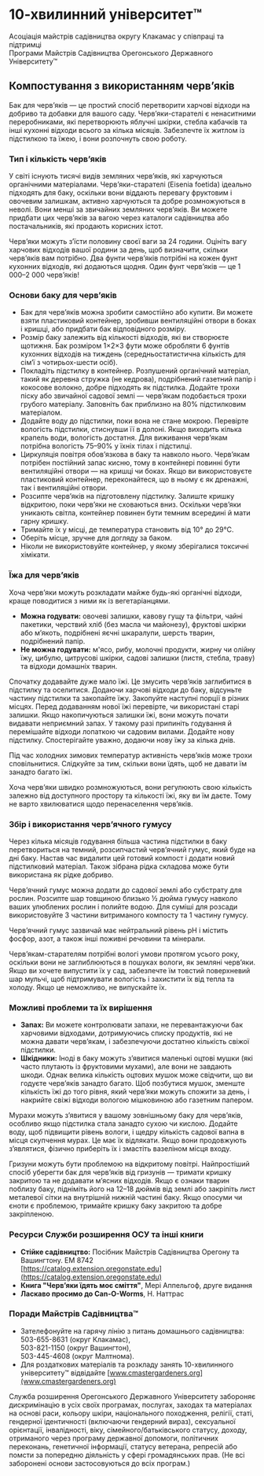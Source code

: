 # 10-хвилинний університет™

Асоціація майстрів садівництва округу Клакамас у співпраці та підтримці  
Програми Майстрів Садівництва Орегонського Державного Університету™  

## Компостування з використанням черв’яків  

Бак для черв’яків — це простий спосіб перетворити харчові відходи на добриво та добавки для вашого саду. Черв’яки-старателі є ненаситними переробниками, які перетворюють яблучні шкірки, стебла кабачків та інші кухонні відходи всього за кілька місяців. Забезпечте їх житлом із підстилкою та їжею, і вони розпочнуть свою роботу.  

### Тип і кількість черв’яків  

У світі існують тисячі видів земляних черв’яків, які харчуються органічними матеріалами. Черв’яки-старателі (Eisenia foetida) ідеально підходять для баку, оскільки вони віддають перевагу фруктовим і овочевим залишкам, активно харчуються та добре розмножуються в неволі. Вони менші за звичайних земляних черв’яків. Ви можете придбати цих черв’яків за вагою через каталоги садівництва або постачальників, які продають корисних істот.  

Черв’яки можуть з’їсти половину своєї ваги за 24 години. Оцініть вагу харчових відходів вашої родини за день, щоб визначити, скільки черв’яків вам потрібно. Два фунти черв’яків потрібні на кожен фунт кухонних відходів, які додаються щодня. Один фунт черв’яків — це 1 000–2 000 черв’яків!  

### Основи баку для черв’яків  

- Бак для черв’яків можна зробити самостійно або купити. Ви можете взяти пластиковий контейнер, зробивши вентиляційні отвори в боках і кришці, або придбати бак відповідного розміру.  
- Розмір баку залежить від кількості відходів, які ви створюєте щотижня. Бак розміром 1×2×3 фути може обробляти 6 фунтів кухонних відходів на тиждень (середньостатистична кількість для сім’ї з чотирьох-шести осіб).  
- Покладіть підстилку в контейнер. Розпушений органічний матеріал, такий як деревна стружка (не кедрова), подрібнений газетний папір і кокосове волокно, добре підходять як підстилка. Додайте трохи піску або звичайної садової землі — черв’якам подобається трохи грубого матеріалу. Заповніть бак приблизно на 80% підстилковим матеріалом.  
- Додайте воду до підстилки, поки вона не стане мокрою. Перевірте вологість підстилки, стиснувши її в долоні. Якщо виходить кілька крапель води, вологість достатня. Для виживання черв’якам потрібна вологість 75–90% у їхніх тілах і підстилці.  
- Циркуляція повітря обов’язкова в баку та навколо нього. Черв’якам потрібен постійний запас кисню, тому в контейнері повинні бути вентиляційні отвори — на кришці чи боках. Якщо ви використовуєте пластиковий контейнер, переконайтеся, що в ньому є як дренажні, так і вентиляційні отвори.  
- Розсипте черв’яків на підготовлену підстилку. Залиште кришку відкритою, поки черв’яки не сховаються вниз. Оскільки черв’яки уникають світла, контейнер повинен бути темним всередині й мати гарну кришку.  
- Тримайте їх у місці, де температура становить від 10° до 29°C.  
- Оберіть місце, зручне для догляду за баком.  
- Ніколи не використовуйте контейнер, у якому зберігалися токсичні хімікати.  

### Їжа для черв’яків  

Хоча черв’яки можуть розкладати майже будь-які органічні відходи, краще поводитися з ними як із вегетаріанцями.  

- **Можна годувати:** овочеві залишки, кавову гущу та фільтри, чайні пакетики, черствий хліб (без масла чи майонезу), фруктові шкірки або м’якоть, подрібнені яєчні шкаралупи, шерсть тварин, подрібнений папір.  
- **Не можна годувати:** м'ясо, рибу, молочні продукти, жирну чи олійну їжу, цибулю, цитрусові шкірки, садові залишки (листя, стебла, траву) та відходи домашніх тварин.  

Спочатку додавайте дуже мало їжі. Це змусить черв’яків заглибитися в підстилку та оселитися. Додаючи харчові відходи до баку, відсуньте частину підстилки та закопайте їжу. Закопуйте наступні порції в різних місцях. Перед додаванням нової їжі перевірте, чи використані старі залишки. Якщо накопичуються залишки їжі, вони можуть почати видавати неприємний запах. У такому разі припиніть годування й перемішайте відходи лопаткою чи садовим вилами. Додайте нову підстилку. Спостерігайте уважно, додаючи нову їжу за кілька днів.  

Під час холодних зимових температур активність черв’яків може трохи сповільнитися. Слідкуйте за тим, скільки вони їдять, щоб не давати їм занадто багато їжі.  

Хоча черв’яки швидко розмножуються, вони регулюють свою кількість залежно від доступного простору та кількості їжі, яку ви їм даєте. Тому не варто хвилюватися щодо перенаселення черв’яків.  

### Збір і використання черв’ячного гумусу  

Через кілька місяців годування більша частина підстилки в баку перетвориться на темний, розсипчастий черв’ячний гумус, який буде на дні баку. Настав час видалити цей готовий компост і додати новий підстилковий матеріал. Також зібрана рідка складова може бути використана як рідке добриво.  

Черв’ячний гумус можна додати до садової землі або субстрату для рослин. Розсипте шар товщиною близько ½ дюйма гумусу навколо ваших улюблених рослин і полийте водою. Для суміші для розсади використовуйте 3 частини витриманого компосту та 1 частину гумусу.  

Черв’ячний гумус зазвичай має нейтральний рівень pH і містить фосфор, азот, а також інші поживні речовини та мінерали.  

Черв’якам-старателям потрібні вологі умови протягом усього року, оскільки вони не заглиблюються в пошуках вологи, як земляні черв’яки. Якщо ви хочете випустити їх у сад, забезпечте їм товстий поверхневий шар мульчі, щоб підтримувати вологість і захистити їх від тепла та холоду. Якщо це неможливо, не випускайте їх.  

### Можливі проблеми та їх вирішення  

- **Запах:** Ви можете контролювати запахи, не перевантажуючи бак харчовими відходами, дотримуючись списку продуктів, які не можна давати черв’якам, і забезпечуючи достатню кількість свіжої підстилки.  
- **Шкідники:** Іноді в баку можуть з’явитися маленькі оцтові мушки (які часто плутають із фруктовими мухами), але вони не завдають шкоди. Однак велика кількість оцтових мушок може свідчити, що ви годуєте черв’яків занадто багато. Щоб позбутися мушок, зменште кількість їжі до того рівня, який черв’яки можуть спожити за день, і накрийте свіжі відходи вологою мішковиною або газетним папером.  

Мурахи можуть з’явитися у вашому зовнішньому баку для черв’яків, особливо якщо підстилка стала занадто сухою чи кислою. Додайте воду, щоб підвищити рівень вологи, і щедру кількість садової вапна в місця скупчення мурах. Це має їх відлякати. Якщо вони продовжують з’являтися, фізично приберіть їх і змастіть вазеліном місця входу.  

Гризуни можуть бути проблемою на відкритому повітрі. Найпростіший спосіб уберегти бак для черв’яків від гризунів — тримати кришку закритою та не додавати м’ясних відходів. Якщо є ознаки тварин поблизу баку, підніміть його на 12–18 дюймів від землі або закріпіть лист металевої сітки на внутрішній нижній частині баку. Якщо опосуми чи єноти є проблемою, тримайте кришку баку закритою та добре закріпленою.  

### Ресурси Служби розширення ОСУ та інші книги  

- **Стійке садівництво:** Посібник Майстрів Садівництва Орегону та Вашингтону. EM 8742  
  [https://catalog.extension.oregonstate.edu](https://catalog.extension.oregonstate.edu)  
- **Книга "Черв’яки їдять моє сміття"**, Мері Аппельгоф, друге видання  
- **Ласкаво просимо до Can-O-Worms**, Н. Наттрас  

### Поради Майстрів Садівництва™  

- Зателефонуйте на гарячу лінію з питань домашнього садівництва:  
  503-655-8631 (округ Клакамас),  
  503-821-1150 (округ Вашингтон),  
  503-445-4608 (округ Малтнома).  
- Для роздаткових матеріалів та розкладу занять 10-хвилинного університету™ відвідайте [www.cmastergardeners.org](www.cmastergardeners.org)  

Служба розширення Орегонського Державного Університету забороняє дискримінацію в усіх своїх програмах, послугах, заходах та матеріалах на основі раси, кольору шкіри, національного походження, релігії, статі, гендерної ідентичності (включаючи гендерний вираз), сексуальної орієнтації, інвалідності, віку, сімейного/батьківського статусу, доходу, отриманого через програму державної допомоги, політичних переконань, генетичної інформації, статусу ветерана, репресій або помсти за попередню діяльність у сфері громадянських прав. (Не всі заборонені основи застосовуються до всіх програм.)